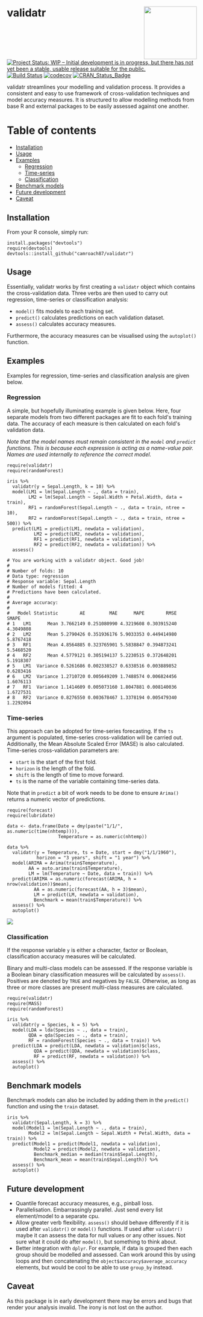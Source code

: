# validatr <img src="man/figures/logo.png" align="right" width="140" />

[![Project Status: WIP – Initial development is in progress, but there has not yet been a stable, usable release suitable for the public.](http://www.repostatus.org/badges/latest/wip.svg)](http://www.repostatus.org/#wip)
[![Build Status](https://travis-ci.org/camroach87/validatr.svg?branch=master)](https://travis-ci.org/camroach87/validatr)
[![codecov](https://codecov.io/github/camroach87/validatr/branch/master/graphs/badge.svg)](https://codecov.io/github/camroach87/validatr)
[![CRAN_Status_Badge](http://www.r-pkg.org/badges/version/validatr)](https://CRAN.R-project.org/package=validatr)

validatr streamlines your modelling and validation process. It provides a consistent and easy to use framework of cross-validation techniques and model accuracy measures. It is structured to allow modelling methods from base R and external packages to be easily assessed against one another.

# Table of contents

* [Installation](#installation)
* [Usage](#usage)
* [Examples](#examples)
    * [Regression](#regression)
    * [Time-series](#time-series)
    * [Classification](#classification)
* [Benchmark models](#benchmark-models)
* [Future development](#future-development)
* [Caveat](#caveat)

## Installation

From your R console, simply run:

```{r}
install.packages("devtools")
require(devtools)
devtools::install_github("camroach87/validatr")
```

## Usage

Essentially, validatr works by first creating a `validatr` object which contains the cross-validation data. Three verbs are then used to carry out regression, time-series or classification analysis:

* `model()` fits models to each training set.
* `predict()` calculates predictions on each validation dataset.
* `assess()` calculates accuracy measures.

Furthermore, the accuracy measures can be visualised using the `autoplot()` function.

## Examples

Examples for regression, time-series and classification analysis are given below. 

### Regression

A simple, but hopefully illuminating example is given below. Here, four separate models from two different packages are fit to each fold's training data. The accuracy of each measure is then calculated on each fold's validation data.

_Note that the model names must remain consistent in the `model` and `predict` functions. This is because each expression is acting as a name-value pair. Names are used internally to reference the correct model._

```{r}
require(validatr)
require(randomForest)

iris %>% 
  validatr(y = Sepal.Length, k = 10) %>%
  model(LM1 = lm(Sepal.Length ~ ., data = train),
        LM2 = lm(Sepal.Length ~ Sepal.Width + Petal.Width, data = train),
        RF1 = randomForest(Sepal.Length ~ ., data = train, ntree = 10),
        RF2 = randomForest(Sepal.Length ~ ., data = train, ntree = 500)) %>%
  predict(LM1 = predict(LM1, newdata = validation),
          LM2 = predict(LM2, newdata = validation),
          RF1 = predict(RF1, newdata = validation),
          RF2 = predict(RF2, newdata = validation)) %>%
  assess()
  
# You are working with a validatr object. Good job!
# 
# Number of folds: 10
# Data type: regression
# Response variable: Sepal.Length
# Number of models fitted: 4 
# Predictions have been calculated.
# 
# Average accuracy:
# 
#   Model Statistic        AE         MAE      MAPE        RMSE     SMAPE
# 1   LM1      Mean 3.7662149 0.251080990 4.3219608 0.303915240 4.3049808
# 2   LM2      Mean 5.2790426 0.351936176 5.9033353 0.449414980 5.8767418
# 3   RF1      Mean 4.8564885 0.323765901 5.5838847 0.394873241 5.5468520
# 4   RF2      Mean 4.5779121 0.305194137 5.2230515 0.372648201 5.1918307
# 5   LM1  Variance 0.5261686 0.002338527 0.6338516 0.003889852 0.6283416
# 6   LM2  Variance 1.2710720 0.005649209 1.7488574 0.006824456 1.6076113
# 7   RF1  Variance 1.1414609 0.005073160 1.8047881 0.008140036 1.6727531
# 8   RF2  Variance 0.8276550 0.003678467 1.3378194 0.005479340 1.2292094
```

### Time-series

This approach can be adopted for time-series forecasting. If the `ts` argument is populated, time-series cross-validation will be carried out. Additionally, the Mean Absolute Scaled Error (MASE) is also calculated. Time-series cross-validation parameters are:

* `start` is the start of the first fold.
* `horizon` is the length of the fold. 
* `shift` is the length of time to move forward.
* `ts` is the name of the variable containing time-series data.

Note that in `predict` a bit of work needs to be done to ensure `Arima()` returns a numeric vector of predictions.

```{r}
require(forecast)
require(lubridate)

data <- data.frame(Date = dmy(paste("1/1/", as.numeric(time(nhtemp)))),
                   Temperature = as.numeric(nhtemp))

data %>% 
  validatr(y = Temperature, ts = Date, start = dmy("1/1/1960"),
           horizon = "3 years", shift = "1 year") %>% 
  model(ARIMA = Arima(train$Temperature),
        AA = auto.arima(train$Temperature),
        LM = lm(Temperature ~ Date, data = train)) %>% 
  predict(ARIMA = as.numeric(forecast(ARIMA, h = nrow(validation))$mean),
          AA = as.numeric(forecast(AA, h = 3)$mean),
          LM = predict(LM, newdata = validation),
          Benchmark = mean(train$Temperature)) %>% 
  assess() %>% 
  autoplot()
```

![](man/figures/autoplot-example.png)

### Classification

If the response variable `y` is either a character, factor or Boolean, classification accuracy measures will be calculated.

Binary and multi-class models can be assessed. If the response variable is a Boolean binary classification measures will be calculated by `assess()`. Positives are denoted by `TRUE` and negatives by `FALSE`. Otherwise, as long as three or more classes are present multi-class measures are calculated.

```{r}
require(validatr)
require(MASS)
require(randomForest)

iris %>% 
  validatr(y = Species, k = 5) %>%
  model(LDA = lda(Species ~ ., data = train),
        QDA = qda(Species ~ ., data = train),
        RF = randomForest(Species ~ ., data = train)) %>%
  predict(LDA = predict(LDA, newdata = validation)$class,
          QDA = predict(QDA, newdata = validation)$class,
          RF = predict(RF, newdata = validation)) %>%
  assess() %>% 
  autoplot()
```

## Benchmark models

Benchmark models can also be included by adding them in the `predict()` function and using the `train` dataset.

```{r}
iris %>% 
  validatr(Sepal.Length, k = 3) %>%
  model(Model1 = lm(Sepal.Length ~ ., data = train),
        Model2 = lm(Sepal.Length ~ Sepal.Width + Petal.Width, data = train)) %>%
  predict(Model1 = predict(Model1, newdata = validation),
          Model2 = predict(Model2, newdata = validation),
          Benchmark_median = median(train$Sepal.Length),
          Benchmark_mean = mean(train$Sepal.Length)) %>% 
  assess() %>% 
  autoplot()
```


## Future development

* Quantile forecast accuracy measures, e.g., pinball loss.
* Parallelisation. Embarrassingly parallel. Just send every list element/model to a separate cpu.
* Allow greater verb flexibility. `assess()` should behave differently if it is used after `validatr()` or `model()` functions. If used after `validatr()` maybe it can assess the data for null values or any other issues. Not sure what it could do after `model()`, but something to think about.
* Better integration with `dplyr`. For example, if data is grouped then each group should be modelled and assessed. Can work around this by using loops and then concatenating the `object$accuracy$average_accuracy` elements, but would be cool to be able to use `group_by` instead.


## Caveat

As this package is in early development there may be errors and bugs that render your analysis invalid. The irony is not lost on the author.
